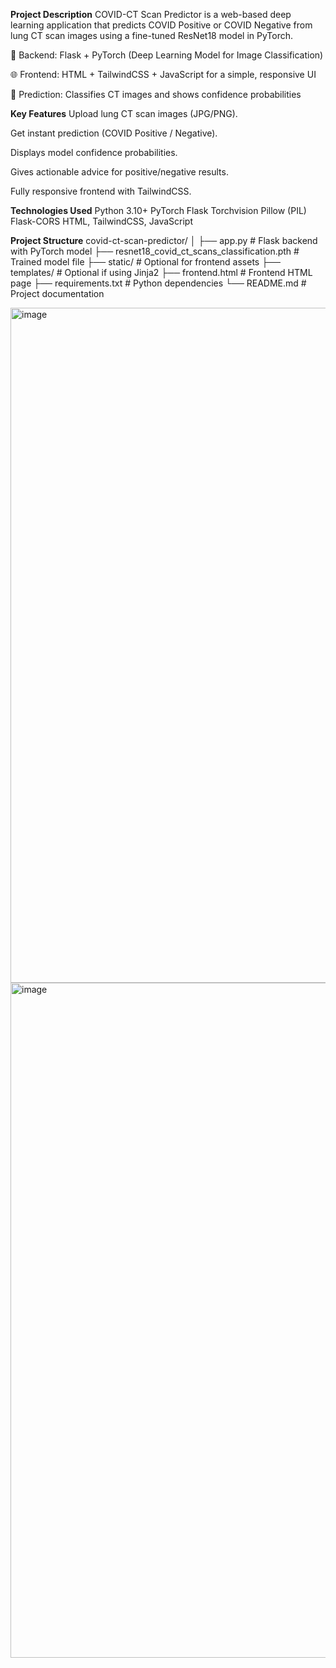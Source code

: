 **Project Description**
COVID-CT Scan Predictor is a web-based deep learning application that predicts COVID Positive or COVID Negative from lung CT scan images using a fine-tuned ResNet18 model in PyTorch.

🧠 Backend: Flask + PyTorch (Deep Learning Model for Image Classification)

🌐 Frontend: HTML + TailwindCSS + JavaScript for a simple, responsive UI

🔮 Prediction: Classifies CT images and shows confidence probabilities


**Key Features**
Upload lung CT scan images (JPG/PNG).

Get instant prediction (COVID Positive / Negative).

Displays model confidence probabilities.

Gives actionable advice for positive/negative results.

Fully responsive frontend with TailwindCSS.


**Technologies Used**
Python 3.10+
PyTorch
Flask
Torchvision
Pillow (PIL)
Flask-CORS
HTML, TailwindCSS, JavaScript


**Project Structure**
covid-ct-scan-predictor/
│
├── app.py                     # Flask backend with PyTorch model
├── resnet18_covid_ct_scans_classification.pth  # Trained model file
├── static/                    # Optional for frontend assets
├── templates/                 # Optional if using Jinja2
├── frontend.html              # Frontend HTML page
├── requirements.txt           # Python dependencies
└── README.md                  # Project documentation




<img width="1920" height="1080" alt="image" src="https://github.com/user-attachments/assets/fbb9a4e9-b449-4405-aeb8-882c3d63207b" />



<img width="1920" height="1080" alt="image" src="https://github.com/user-attachments/assets/d5c23b24-dad7-44da-80bb-d76dbeacb803" />





